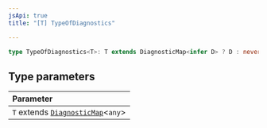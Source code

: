 ```yaml
---
jsApi: true
title: "[T] TypeOfDiagnostics"

---
```

```ts
type TypeOfDiagnostics<T>: T extends DiagnosticMap<infer D> ? D : never;
```

## Type parameters

| Parameter |
| :------ |
| `T` extends [`DiagnosticMap`](DiagnosticMap.md)<`any`\> |
